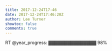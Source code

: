 ```yaml
---
title: 2017-12-24T17-46
date: 2017-12-24T17:46:20Z
author: Lee Turner
showtoc: false
comments: true
---
```


RT @year_progress: ▓▓▓▓▓▓▓▓▓▓▓▓▓▓▓ 98%

